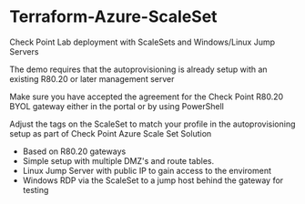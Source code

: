 # Terraform-Azure-ScaleSet
Check Point Lab deployment with ScaleSets and Windows/Linux Jump Servers

The demo requires that the autoprovisioning is already setup with an existing R80.20 or later management server

Make sure you have accepted the agreement for the Check Point R80.20 BYOL gateway either in the portal or by using PowerShell

Adjust the tags on the ScaleSet to match your profile in the autoprovisioning setup as part of Check Point Azure Scale Set Solution

- Based on R80.20 gateways
- Simple setup with multiple DMZ's and route tables. 
- Linux Jump Server with public IP to gain access to the enviroment
- Windows RDP via the ScaleSet to a jump host behind the gateway for testing

